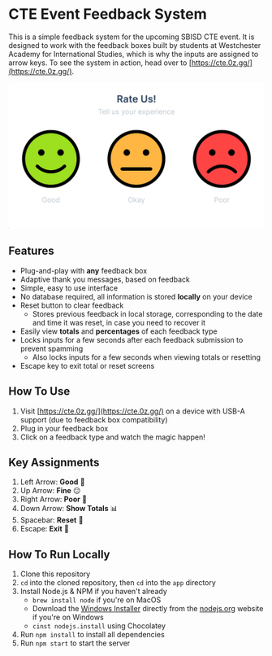 # CTE Event Feedback System

This is a simple feedback system for the upcoming SBISD CTE event. It is designed to work with the feedback boxes built by students at Westchester Academy for International Studies, which is why the inputs are assigned to arrow keys. To see the system in action, head over to [https://cte.0z.gg/](https://cte.0z.gg/).

![Feedback Preview](img/smiley-preview.png)

## Features
- Plug-and-play with **any** feedback box
- Adaptive thank you messages, based on feedback
- Simple, easy to use interface
- No database required, all information is stored **locally** on your device
- Reset button to clear feedback
    - Stores previous feedback in local storage, corresponding to the date and time it was reset, in case you need to recover it
- Easily view **totals** and **percentages** of each feedback type
- Locks inputs for a few seconds after each feedback submission to prevent spamming
    - Also locks inputs for a few seconds when viewing totals or resetting
- Escape key to exit total or reset screens

## How To Use
1. Visit [https://cte.0z.gg/](https://cte.0z.gg/) on a device with USB-A support (due to feedback box compatibility)
2. Plug in your feedback box
3. Click on a feedback type and watch the magic happen!

## Key Assignments
1. Left Arrow: **Good** 🙂
2. Up Arrow: **Fine** 😐
3. Right Arrow: **Poor** 🙁
4. Down Arrow: **Show Totals** 📊
5. Spacebar: **Reset** 🔄
6. Escape: **Exit** 🚪

## How To Run Locally
1. Clone this repository
2. `cd` into the cloned repository, then `cd` into the `app` directory
3. Install Node.js & NPM if you haven't already
    - `brew install node` if you're on MacOS
    - Download the [Windows Installer](https://nodejs.org/en/#home-downloadhead) directly from the [nodejs.org](https://nodejs.org) website if you're on Windows
    - `cinst nodejs.install` using Chocolatey
4. Run `npm install` to install all dependencies
5. Run `npm start` to start the server

